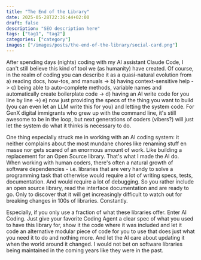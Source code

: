 ```yaml
---
title: "The End of the Library"
date: 2025-05-28T22:36:44+02:00
draft: false
description: "SEO description here"
tags: ["tag1", "tag2"]
categories: ["category"]
images: ["/images/posts/the-end-of-the-library/social-card.png"]
---
```


After spending days (nights) coding with my AI assistant Claude Code,
I can't still believe this kind of tool we (as humanity) have created.
Of course, in the realm of coding you can describe it as a quasi-natural
evolution from a) reading docs, how-tos, and manuals -> b) having context-sensitive
help -> c) being able to auto-complete methods, variable names and 
automatically create boilerplate code -> d) having an AI write code for you
line by line ->) e) now just providing the specs of the thing you want to build
(you can even let an LLM write this for you) and letting the system code. For
GenX digital immigrants who grew up with the command line, it's still awesome to be 
in the loop, but next generations of coders (vibers?) will just let the system 
do what it thinks is necessary to do.

One thing especially struck me in working with an AI coding system:
it neither complains about the most mundane chores like renaming stuff en masse nor
gets scared of an enormous amount of work. Like building a replacement for an
Open Source library. That's what I made the AI do. When working with human
coders, there's often a natural growth of software dependencies - i.e. libraries
that are very handy to solve a programming task that otherwise would require a
lot of writing specs, tests, documentation. And would require a lot of debugging.
So you rather include an open source library, read the interface documentation and
are ready to go. Only to discover that it will get increasingly difficult to watch
out for breaking changes in 100s of libraries. Constantly.

Especially, if you only use a fraction of what these libraries offer. Enter AI Coding.
Just give your favorite Coding Agent a clear spec of what you used to have this
library for, show it the code where it was included and let it code an alternative
modular piece of code for you to use that does just what you need it to do and nothing
more. And let the AI care about updating it when the world around it changed. I would
not bet on software libraries being maintained in the coming years like they were in
the past.
